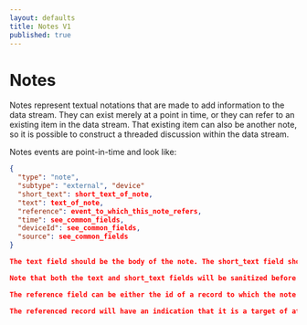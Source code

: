 ```yaml
---
layout: defaults
title: Notes V1
published: true
---
```

# Notes

Notes represent textual notations that are made to add information to the data stream. They can exist merely at a point in time, or they can refer to an existing item in the data stream. That existing item can also be another note, so it is possible to construct a threaded discussion within the data stream.

Notes events are point-in-time and look like:

~~~json
{
  "type": "note",
  "subtype": "external", "device"
  "short_text": short_text_of_note,
  "text": text_of_note,
  "reference": event_to_which_this_note_refers,
  "time": see_common_fields,
  "deviceId": see_common_fields,
  "source": see_common_fields
}

The text field should be the body of the note. The short_text field should be the summary text to be displayed when there's not room to show the whole body (for example, in a tooltip). If short_text is not included or is too long to fit, then short_text is ignored and the display will be generated by truncating the text field.

Note that both the text and short_text fields will be sanitized before display. We may someday permit certain kinds of markup (for emphasis, links, etc) but for now they are not allowed.

The reference field can be either the id of a record to which the note should be attached, or the ID value of a record as retrieved from the database. The reference can be any type of record, including another note. 

The referenced record will have an indication that it is a target of at least one note. This will be a field that is added to the record called hasNote with a value of true. The existence of this flag indicates that a search for associated notes is appropriate. It could be used to show a note icon without incurring a search for the text of the note until the user demands it.